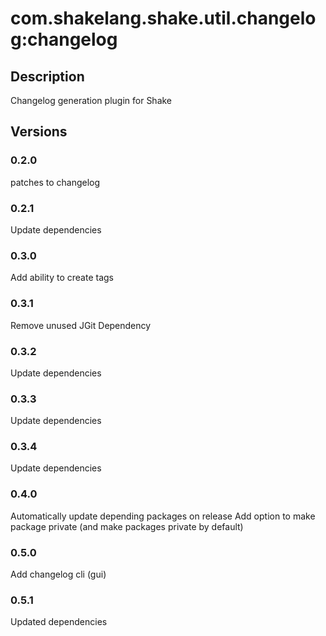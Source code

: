 # com.shakelang.shake.util.changelog:changelog
## Description
Changelog generation plugin for Shake
## Versions
### 0.2.0
patches to changelog
### 0.2.1
Update dependencies
### 0.3.0
Add ability to create tags
### 0.3.1
Remove unused JGit Dependency
### 0.3.2
Update dependencies
### 0.3.3
Update dependencies
### 0.3.4
Update dependencies
### 0.4.0
Automatically update depending packages on release
Add option to make package private (and make packages private by default)
### 0.5.0
Add changelog cli (gui)
### 0.5.1
Updated dependencies